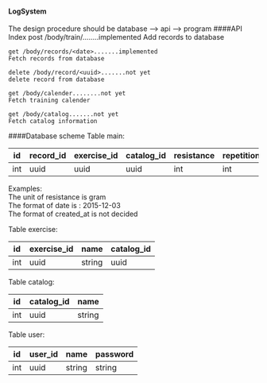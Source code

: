#### LogSystem  
The design procedure should be database --> api --> program
####API Index
    post /body/train/........implemented
    Add records to database
    
    get /body/records/<date>.......implemented
    Fetch records from database
    
    delete /body/record/<uuid>.......not yet
    delete record from database
    
    get /body/calender........not yet
    Fetch training calender
    
    get /body/catalog.......not yet
    Fetch catalog information
    
####Database scheme
Table main:  

id | record\_id | exercise\_id | catalog\_id | resistance | repetition | date | created\_at 
----- | ----- | ------------ | ----------- | ---------- | ---------- | -----| -----------
int | uuid | uuid | uuid | int | int | group | date | datetime
Examples:  
The unit of resistance is gram  
The format of date is : 2015-12-03  
The format of created\_at is not decided  

Table exercise:

id | exercise\_id | name | catalog_id
---- | ---- | ---- | ----
int | uuid | string | uuid

Table catalog:

id | catalog\_id | name
---- | ---- | ----
int | uuid | string

Table user:  

id | user\_id | name | password
---- | ---- | ---- | ----
int | uuid | string | string
